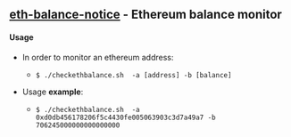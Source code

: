 ## [eth-balance-notice](https://github.com/eif0/eth-balance-notice/) - Ethereum balance monitor

#### Usage

* In order to monitor an ethereum address:
	* ``$ ./checkethbalance.sh  -a [address] -b [balance]``

* Usage __example__:
	* ``$ ./checkethbalance.sh  -a 0xd0db456178206f5c4430fe005063903c3d7a49a7 -b 706245000000000000000``


